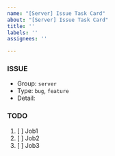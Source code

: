 ```yaml
---
name: "[Server] Issue Task Card"
about: "[Server] Issue Task Card"
title: ''
labels: ''
assignees: ''

---
```


### ISSUE
 * Group:  `server`
 * Type: `bug`, `feature`
 * Detail: 
 
 ### TODO
 1. [ ]  Job1
 2. [ ]  Job2
 3. [ ]  Job3
